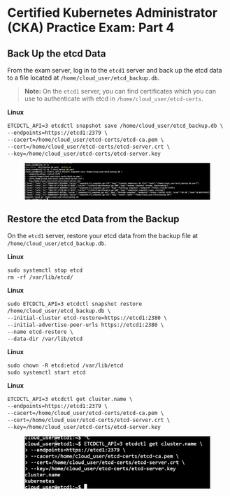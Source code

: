 # Certified Kubernetes Administrator (CKA) Practice Exam: Part 4



## Back Up the etcd Data

From the exam server, log in to the `etcd1` server and back up the etcd data to a file located at `/home/cloud_user/etcd_backup.db`.

> **Note:** On the `etcd1` server, you can find certificates which you can use to authenticate with etcd in `/home/cloud_user/etcd-certs`.

**Linux**

```
ETCDCTL_API=3 etcdctl snapshot save /home/cloud_user/etcd_backup.db \
--endpoints=https://etcd1:2379 \
--cacert=/home/cloud_user/etcd-certs/etcd-ca.pem \
--cert=/home/cloud_user/etcd-certs/etcd-server.crt \
--key=/home/cloud_user/etcd-certs/etcd-server.key
```

<figure><img src="../../../.gitbook/assets/image (3) (4).png" alt=""><figcaption></figcaption></figure>



## Restore the etcd Data from the Backup

On the `etcd1` server, restore your etcd data from the backup file at `/home/cloud_user/etcd_backup.db`.



**Linux**

```
sudo systemctl stop etcd
rm -rf /var/lib/etcd/
```

**Linux**

```
sudo ETCDCTL_API=3 etcdctl snapshot restore /home/cloud_user/etcd_backup.db \
--initial-cluster etcd-restore=https://etcd1:2380 \
--initial-advertise-peer-urls https://etcd1:2380 \
--name etcd-restore \
--data-dir /var/lib/etcd
```

**Linux**

```
sudo chown -R etcd:etcd /var/lib/etcd
sudo systemctl start etcd
```

**Linux**

```
ETCDCTL_API=3 etcdctl get cluster.name \
--endpoints=https://etcd1:2379 \
--cacert=/home/cloud_user/etcd-certs/etcd-ca.pem \
--cert=/home/cloud_user/etcd-certs/etcd-server.crt \
--key=/home/cloud_user/etcd-certs/etcd-server.key
```

<figure><img src="../../../.gitbook/assets/image (2) (2).png" alt=""><figcaption></figcaption></figure>



